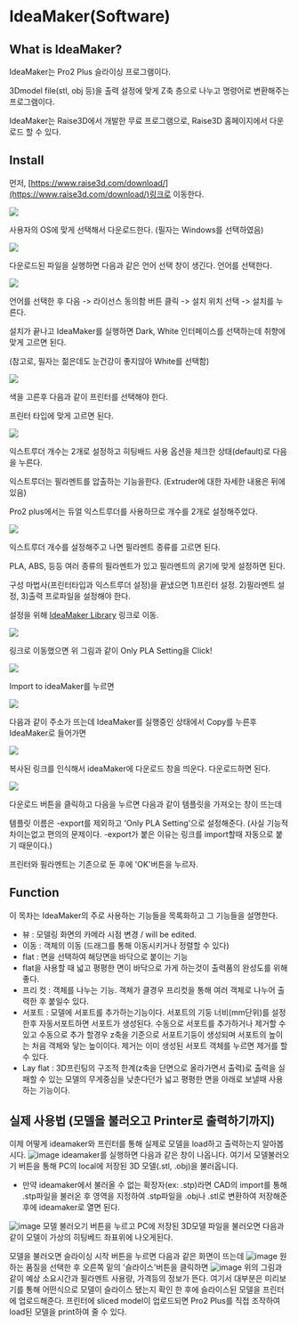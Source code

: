 # IdeaMaker\(Software\)

## What is IdeaMaker?

IdeaMaker는 Pro2 Plus 슬라이싱 프로그램이다.

3Dmodel file\(stl, obj 등\)을 출력 설정에 맞게 Z축 층으로 나누고 명령어로 변환해주는 프로그램이다.

IdeaMaker는 Raise3D에서 개발한 무료 프로그램으로, Raise3D 홈페이지에서 다운로드 할 수 있다.

## Install

먼저, [https://www.raise3d.com/download/](https://www.raise3d.com/download/)링크로 이동한다.

![](.gitbook/assets/image%20%282%29.png)

사용자의 OS에 맞게 선택해서 다운로드한다. \(필자는 Windows를 선택하였음\)

![](.gitbook/assets/image%20%2818%29.png)

다운로드된 파일을 실행하면 다음과 같은 언어 선택 창이 생긴다. 언어를 선택한다.

![](.gitbook/assets/image%20%2820%29.png)

언어를 선택한 후 다음 -&gt; 라이선스 동의함 버튼 클릭 -&gt; 설치 위치 선택 -&gt; 설치를 누른다.

설치가 끝나고 IdeaMaker를 실행하면 Dark, White 인터페이스를 선택하는데 취향에 맞게 고르면 된다.

\(참고로, 필자는 젊은데도 눈건강이 좋지않아 White를 선택함\)

![](.gitbook/assets/image%20%2812%29.png)

색을 고른후 다음과 같이 프린터를 선택해야 한다.

프린터 타입에 맞게 고르면 된다. 

![](.gitbook/assets/image%20%2817%29.png)

익스트루더 개수는 2개로 설정하고 히팅배드 사용 옵션을 체크한 상태\(default\)로 다음을 누른다.

익스트루더는 필라멘트를 압출하는 기능을한다. \(Extruder에 대한 자세한 내용은 뒤에 있음\)   

Pro2 plus에서는 듀얼 익스트루더를 사용하므로 개수를 2개로 설정해주었다.

![](.gitbook/assets/image%20%288%29.png)

익스트루더 개수를 설정해주고 나면 필라멘트 종류를 고르면 된다.

PLA, ABS, 등등 여러 종류의 필라멘트가 있고 필라멘트의 굵기에 맞게 설정하면 된다.

구성 마법사\(프린터타입과 익스트루더 설정\)을 끝냈으면 1\)프린터 설정. 2\)필라멘트 설정, 3\)출력 프로파일을 설정해야 한다.

설정을 위해 [IdeaMaker Library](https://www.ideamaker.io/profile.html?id=6778931459987087360) 링크로 이동.

![](.gitbook/assets/image%20%286%29.png)

링크로 이동했으면 위 그림과 같이 Only PLA Setting을 Click!

![](.gitbook/assets/image%20%2821%29.png)

Import to ideaMaker를 누르면                   

![](.gitbook/assets/image%20%2819%29.png)

다음과 같이 주소가 뜨는데 IdeaMaker를 실행중인 상태에서 Copy를 누른후 IdeaMaker로 들어가면

![](.gitbook/assets/image%20%284%29.png)

복사된 링크를 인식해서 ideaMaker에 다운로드 창을 띄운다. 다운로드하면 된다.

![](.gitbook/assets/image%20%2823%29.png)

다운로드 버튼을 클릭하고 다음을 누르면 다음과 같이 템플릿을 가져오는 창이 뜨는데

템플릿 이름은 -export를 제외하고 'Only PLA Setting'으로 설정해준다. \(사실 기능적 차이는없고 편의의 문제이다. -export가 붙은 이유는 링크를 import할때 자동으로 붙기 때문이다.\)

프린터와 필라멘트는 기존으로 둔 후에 'OK'버튼을 누르자.

## Function 

이 목차는 IdeaMaker의 주로 사용하는 기능들을 목록화하고 그 기능들을 설명한다.

*  뷰 : 모델링 화면의 카메라 시점 변경 / will be edited.
*  이동 : 객체의 이동 \(드래그를 통해 이동시키거나 정렬할 수 있다\)
  * flat : 면을 선택하여 해당면을 바닥으로 붙이는 기능 
  * flat을 사용할 때 넓고 평평한 면이 바닥으로 가게 하는것이 출력품의 완성도를 위해 좋다.
*  프리 컷 : 객체를 나누는 기능. 객체가 클경우 프리컷을 통해 여러 객체로 나누어 출력한 후 붙일수 있다.
*  서포트 :  모델에 서포트를 추가하는기능이다. 서포트의 기둥 너비\(mm단위\)를 설정한후 자동서포트하면 서포트가 생성된다. 수동으로 서포트를 추가하거나 제거할 수 있고 수동으로 추가 할경우 z축을 기준으로 서포트기둥이 생성되며 서포트의 높이는 처음 객체와 닿는 높이이다. 제거는 이미 생성된 서포트 객체를 누르면 제거를 할 수 있다.
* Lay flat : 3D프린팅의 구조적 한계\(z축을 단면으로 올라가면서 출력\)로 출력을 실패할 수 있는 모델의 무게중심을 낮춘다던가 넓고 평평한 면을 아래로 보낼때 사용하는 기능이다.


## 실제 사용법 (모델을 불러오고 Printer로 출력하기까지)

이제 어떻게 ideamaker와 프린터를 통해 실제로 모델을 load하고 출력하는지 알아봅시다.
![image](https://user-images.githubusercontent.com/79160507/115663883-19429c00-a37c-11eb-871e-c2d6bc050475.png)
ideamaker를 실행하면 다음과 같은 창이 나옵니다.
여기서 모델불러오기 버튼을 통해 PC의 local에 저장된 3D 모델(.stl, .obj)을 불러옵니다. 
* 만약 ideamaker에서 불러올 수 없는 확장자(ex: .stp)라면 CAD의 import를 통해 .stp파일을 불러온 후 영역을 지정하여 .stp파일을 .obj나 .stl로 변환하여 저장해준 후에 ideamaker로 열면 된다.

![image](https://user-images.githubusercontent.com/79160507/115664399-bac9ed80-a37c-11eb-8fff-70eff96936e0.png)
모델 불러오기 버튼을 누르고 PC에 저장된 3D모델 파일을 불러오면 다음과 같이 모델이 가상의 히팅베드 좌표위에 나오게된다. 

모델을 불러오면 슬라이싱 시작 버튼을 누르면 다음과 같은 화면이 뜨는데
![image](https://user-images.githubusercontent.com/79160507/115664529-eb118c00-a37c-11eb-9eb5-410995cac6a8.png)
원하는 품질을 선택한 후 오른쪽 밑의 '슬라이스'버튼을 클릭하면 
![image](https://user-images.githubusercontent.com/79160507/115664604-04b2d380-a37d-11eb-9f3c-2b4a67f39f68.png)
위의 그림과 같이 예상 소요시간과 필라멘트 사용량, 가격등의 정보가 뜬다. 
여기서 대부분은 미리보기를 통해 어떤식으로 모델이 슬라이스 됐는지 확인 한 후에 슬라이스된 모델을 프린터에 업로드해준다.
프린터에 sliced model이 업로드되면 Pro2 Plus를 직접 조작하여 load된 모델을 print하여 줄 수 있다.





